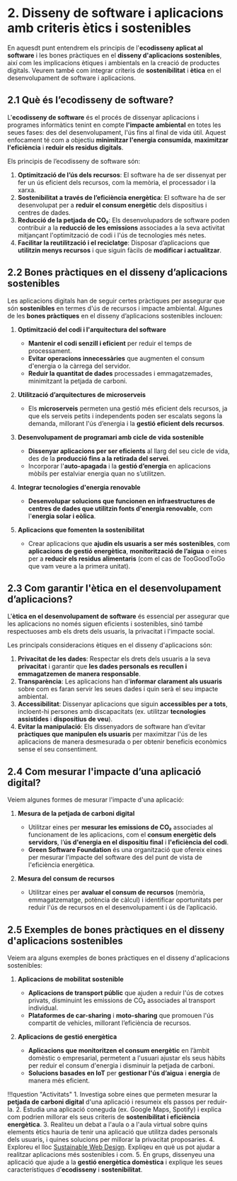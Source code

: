 # 2. Disseny de software i aplicacions amb criteris ètics i sostenibles

En aquesdt punt entendrem els principis de l'**ecodisseny aplicat al software** i les bones pràctiques en el **disseny d'aplicacions sostenibles**, així com les implicacions ètiques i ambientals en la creació de productes digitals. Veurem també com integrar criteris de **sostenibilitat** i **ètica** en el desenvolupament de software i aplicacions.

## 2.1 **Què és l’ecodisseny de software?**

L'**ecodisseny de software** és el procés de dissenyar aplicacions i programes informàtics tenint en compte **l'impacte ambiental** en totes les seues fases: des del desenvolupament, l'ús fins al final de vida útil. Aquest enfocament té com a objectiu **minimitzar l'energia consumida**, **maximitzar l'eficiència** i **reduir els residus digitals**.

Els principis de l’ecodisseny de software són:

1. **Optimització de l’ús dels recursos**: El software ha de ser dissenyat per fer un ús eficient dels recursos, com la memòria, el processador i la xarxa.
2. **Sostenibilitat a través de l’eficiència energètica**: El software ha de ser desenvolupat per a **reduir el consum energètic** dels dispositius i centres de dades.
3. **Reducció de la petjada de CO₂**: Els desenvolupadors de software poden contribuir a la **reducció de les emissions** associades a la seva activitat mitjançant l'optimització de codi i l'ús de tecnologies més netes.
4. **Facilitar la reutilització i el reciclatge**: Disposar d’aplicacions que **utilitzin menys recursos** i que siguin fàcils de **modificar i actualitzar**.

## 2.2 **Bones pràctiques en el disseny d’aplicacions sostenibles**

Les aplicacions digitals han de seguir certes pràctiques per assegurar que són **sostenibles** en termes d'ús de recursos i impacte ambiental. Algunes de les **bones pràctiques** en el disseny d’aplicacions sostenibles inclouen:

1. **Optimització del codi i l'arquitectura del software**
    - **Mantenir el codi senzill i eficient** per reduir el temps de processament.
    - **Evitar operacions innecessàries** que augmenten el consum d'energia o la càrrega del servidor.
    - **Reduir la quantitat de dades** processades i emmagatzemades, minimitzant la petjada de carboni.

2. **Utilització d’arquitectures de microserveis**
    - Els **microserveis** permeten una gestió més eficient dels recursos, ja que els serveis petits i independents poden ser escalats segons la demanda, millorant l'ús d’energia i la **gestió eficient dels recursos**.

3. **Desenvolupament de programari amb cicle de vida sostenible**
    - **Dissenyar aplicacions per ser eficients** al llarg del seu cicle de vida, des de la **producció fins a la retirada del servei**.
    - Incorporar l'**auto-apagada** i la **gestió d’energia** en aplicacions mòbils per estalviar energia quan no s’utilitzen.

4. **Integrar tecnologies d'energia renovable**
    - **Desenvolupar solucions que funcionen en infraestructures de centres de dades que utilitzin fonts d'energia renovable**, com l'**energia solar i eòlica**.

5. **Aplicacions que fomenten la sostenibilitat**
    - Crear aplicacions que **ajudin els usuaris a ser més sostenibles**, com **aplicacions de gestió energètica**, **monitorització de l’aigua** o eines per a **reducir els residus alimentaris** (com el cas de TooGoodToGo que vam veure a la primera unitat).

## 2.3 **Com garantir l'ètica en el desenvolupament d’aplicacions?**

L'**ètica en el desenvolupament de software** és essencial per assegurar que les aplicacions no només siguen eficients i sostenibles, sinó també respectuoses amb els drets dels usuaris, la privacitat i l'impacte social.

Les principals consideracions ètiques en el disseny d'aplicacions són:

1. **Privacitat de les dades**: Respectar els drets dels usuaris a la seva **privacitat** i garantir que **les dades personals es recullen i emmagatzemen de manera responsable**.
2. **Transparència**: Les aplicacions han d'**informar clarament als usuaris** sobre com es faran servir les seues dades i quin serà el seu impacte ambiental.
3. **Accessibilitat**: Dissenyar aplicacions que siguin **accessibles per a tots**, incloent-hi persones amb discapacitats (ex. utilitzar **tecnologies assistides** i **dispositius de veu**).
4. **Evitar la manipulació**: Els dissenyadors de software han d’evitar **pràctiques que manipulen els usuaris** per maximitzar l'ús de les aplicacions de manera desmesurada o per obtenir beneficis econòmics sense el seu consentiment.

## 2.4 **Com mesurar l'impacte d’una aplicació digital?**

Veiem algunes formes de mesurar l'impacte d'una aplicació:

1. **Mesura de la petjada de carboni digital**
    - Utilitzar eines per **mesurar les emissions de CO₂** associades al funcionament de les aplicacions, com el **consum energètic dels servidors**, l’**ús d'energia en el dispositiu final** i **l'eficiència del codi**.
    - **Green Software Foundation** és una organització que ofereix eines per mesurar l'impacte del software des del punt de vista de l'eficiència energètica.

2. **Mesura del consum de recursos**
    - Utilitzar eines per **avaluar el consum de recursos** (memòria, emmagatzematge, potència de càlcul) i identificar oportunitats per reduir l'ús de recursos en el desenvolupament i ús de l’aplicació.

## 2.5 **Exemples de bones pràctiques en el disseny d'aplicacions sostenibles**

Veiem ara alguns exemples de bones pràctiques en el disseny d'aplicacions sostenibles:

1. **Aplicacions de mobilitat sostenible**
    - **Aplicacions de transport públic** que ajuden a reduir l'ús de cotxes privats, disminuint les emissions de CO₂ associades al transport individual.
    - **Plataformes de car-sharing** i **moto-sharing** que promouen l'ús compartit de vehicles, millorant l’eficiència de recursos.

2. **Aplicacions de gestió energètica**
    - **Aplicacions que monitoritzen el consum energètic** en l’àmbit domèstic o empresarial, permetent a l'usuari ajustar els seus hàbits per reduir el consum d'energia i disminuir la petjada de carboni.
    - **Solucions basades en IoT** per **gestionar l'ús d’aigua** i **energia** de manera més eficient.

!!!question "Activitats"
     1. Investiga sobre eines que permeten mesurar la **petjada de carboni digital** d'una aplicació i resumeix els passos per reduir-la.
     2. Estudia una aplicació coneguda (ex. Google Maps, Spotify) i explica com podrien millorar els seus criteris de **sostenibilitat i eficiència energètica**.
     3. Realiteu un debat a l'aula o a l'aula virtual sobre quins elements ètics hauria de tenir una aplicació que utilitza dades personals dels usuaris, i quines solucions per millorar la privacitat proposaries.
     4. Exploreu el lloc [Sustainable Web Design](https://sustainablewebdesign.org/). Expliqeu en què us pot ajudar a realitzar aplicacions més sostenibles i com.
     5. En grups, dissenyeu una aplicació que ajude a la **gestió energètica domèstica** i explique les seues característiques d’**ecodisseny** i **sostenibilitat**.
   